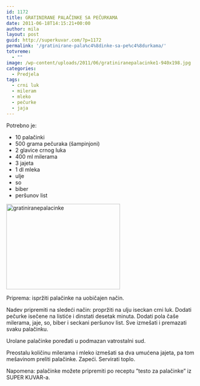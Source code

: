 ```yaml
---
id: 1172
title: GRATINIRANE PALAČINKE SA PEČURKAMA
date: 2011-06-18T14:15:21+00:00
author: mila
layout: post
guid: http://superkuvar.com/?p=1172
permalink: '/gratinirane-pala%c4%8dinke-sa-pe%c4%8durkama/'
totvreme:
  - ""
image: /wp-content/uploads/2011/06/gratiniranepalacinke1-940x198.jpg
categories:
  - Predjela
tags:
  - crni luk
  - mileram
  - mleko
  - pečurke
  - jaja
---
```

Potrebno je:

  * 10 palačinki
  * 500 grama pečuraka (šampinjoni)
  * 2 glavice crnog luka
  * 400 ml milerama
  * 3 jajeta
  * 1 dl mleka
  * ulje
  * so
  * biber
  * peršunov list

[<img class="alignnone size-medium wp-image-9278" src="//superkuvar.com/wp-content/uploads/2011/06/gratiniranepalacinke1-300x225.jpg" alt="gratiniranepalacinke" width="300" height="225" />](//superkuvar.com/wp-content/uploads/2011/06/gratiniranepalacinke1.jpg)

Priprema: ispržiti palačinke na uobičajen način.

Nadev pripremiti na sledeći način: propržiti na ulju iseckan crni luk. Dodati pečurke isečene na listiće i dinstati desetak minuta. Dodati pola čaše milerama, jaje, so, biber i seckani peršunov list. Sve izmešati i premazati svaku palačinku.

Urolane palačinke poređati u podmazan vatrostalni sud.

Preostalu količinu milerama i mleko izmešati sa dva umućena jajeta, pa tom mešavinom preliti palačinke. Zapeći. Servirati toplo.

Napomena: palačinke možete pripremiti po receptu &#8221;testo za palačinke&#8221; iz SUPER KUVAR-a.